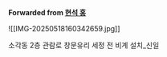 **Forwarded from [현석 홍](https://t.me/no_username_7697213888)**

![[IMG-20250518160342659.jpg]]

소각동 2층 관람로 창문유리 세정 전 비계 설치_신일